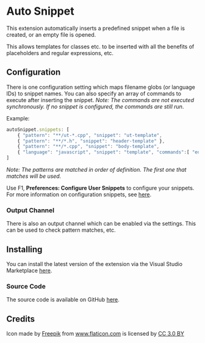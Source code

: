 # Auto Snippet

This extension automatically inserts a predefined snippet when a file is created, or an empty file is opened.

This allows templates for classes etc. to be inserted with all the benefits of placeholders and regular expressions, etc.

## Configuration

There is one configuration setting which maps filename globs (or language IDs) to snippet names. You can also specify an array of commands to execute after inserting the snippet. *Note: The commands are not executed synchronously. If no snippet is configured, the commands are still run*.

Example:
```javascript
autoSnippet.snippets: [
    { "pattern": "**/ut-*.cpp", "snippet": "ut-template",
    { "pattern": "**/*.h", "snippet": "header-template" },
    { "pattern": "**/*.cpp", "snippet": "body-template",
    { "language": "javascript", "snippet": "template", "commands":[ "editor.action.commentLine" ] }
]
```

*Note: The patterns are matched in order of definition. The first one that matches will be used.*

Use F1, **Preferences: Configure User Snippets** to configure your snippets. For more information on configuration snippets, see [here](https://code.visualstudio.com/docs/editor/userdefinedsnippets).

### Output Channel

There is also an output channel which can be enabled via the settings. This can be used to check pattern matches, etc.

## Installing

You can install the latest version of the extension via the Visual Studio Marketplace [here](https://marketplace.visualstudio.com/items?itemName=Gruntfuggly.auto-snippet).

### Source Code

The source code is available on GitHub [here](https://github.com/Gruntfuggly/auto-snippet).

## Credits

Icon made by <a href="https://www.freepik.com" title="Freepik">Freepik</a> from <a href="https://www.flaticon.com/" title="Flaticon">www.flaticon.com</a> is licensed by <a href="http://creativecommons.org/licenses/by/3.0/" title="Creative Commons BY 3.0" target="_blank">CC 3.0 BY</a>
